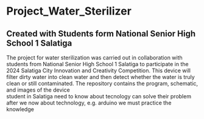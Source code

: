 Project_Water_Sterilizer
==
Created with Students form National Senior High School 1 Salatiga
--
The project for water sterilization was carried out in collaboration with students from National Senior High School 1 Salatiga to participate in the 2024 Salatiga City Innovation and Creativity Competition. This device will filter dirty water into clean water and then detect whether the water is truly clean or still contaminated. The repository contains the program, schematic, and images of the device </br>
student in Salatiga need to know about tecnology can solve their problem </br>
after we now about technology, e.g. arduino we must practice the knowledge
